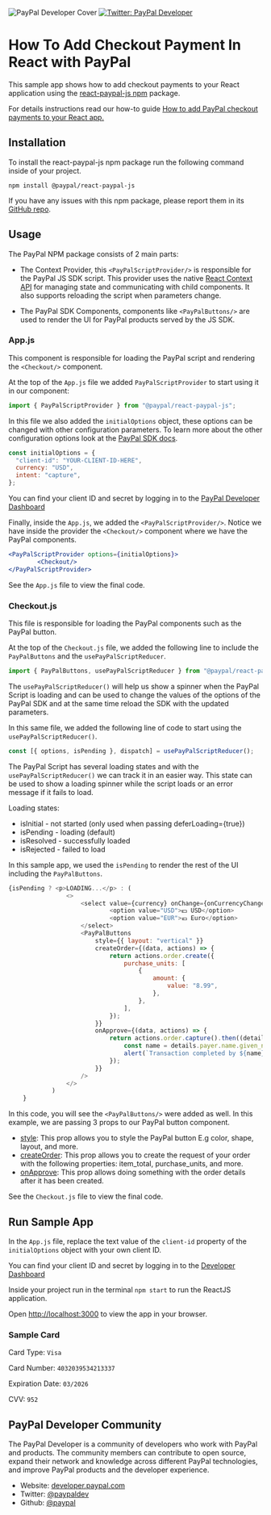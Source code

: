 ![PayPal Developer Cover](https://github.com/paypaldev/.github/blob/main/pp-cover.png)
  <a href="https://twitter.com/paypaldev" target="_blank">
    <img alt="Twitter: PayPal Developer" src="https://img.shields.io/twitter/follow/paypaldev?style=social" />
  </a>
# How To Add Checkout Payment In React with PayPal

This sample app shows how to add checkout payments to your React application using the [react-paypal-js npm](https://www.npmjs.com/package/@paypal/react-paypal-js) package.

For details instructions read our how-to guide [How to add PayPal checkout payments to your React app.](https://dev.to/paypaldeveloper/how-to-add-paypal-checkout-payments-to-your-react-app-53aa)

## Installation

To install the react-paypal-js npm package run the following command inside of your project.

`npm install @paypal/react-paypal-js`

If you have any issues with this npm package, please report them in its [GitHub repo](https://github.com/paypal/react-paypal-js/issues).

## Usage
The PayPal NPM package consists of 2 main parts:

- The Context Provider, this `<PayPalScriptProvider/>` is responsible for the PayPal JS SDK script. This provider uses the native [React Context API](https://reactjs.org/docs/context.html) for managing state and communicating with child components. It also supports reloading the script when parameters change.

- The PayPal SDK Components, components like `<PayPalButtons/>` are used to render the UI for PayPal products served by the JS SDK.

### App.js

This component is responsible for loading the PayPal script and rendering the `<Checkout/>` component.

At the top of the `App.js` file we added `PayPalScriptProvider` to start using it in our component:

```javascript
import { PayPalScriptProvider } from "@paypal/react-paypal-js";
```

In this file we also added the `initialOptions` object, these options can be changed with other configuration parameters. To learn more about the other configuration options look at the [PayPal SDK docs](https://developer.paypal.com/docs/business/javascript-sdk/javascript-sdk-configuration/).

```javascript
const initialOptions = {
  "client-id": "YOUR-CLIENT-ID-HERE",
  currency: "USD",
  intent: "capture",
};
```
You can find your client ID and secret by logging in to the [PayPal Developer Dashboard](https://www.paypal.com/signin?returnUri=https%3A%2F%2Fdeveloper.paypal.com%2Fdeveloper%2Fapplications&_ga=1.9387580.841672670.1664266268.)

Finally, inside the `App.js`, we added the `<PayPalScriptProvider/>`. Notice we have inside the provider the `<Checkout/>` component where we have the PayPal components.

```jsx
<PayPalScriptProvider options={initialOptions}>
        <Checkout/>
</PayPalScriptProvider>
```

See the `App.js` file to view the final code.

### Checkout.js

This file is responsible for loading the PayPal components such as the PayPal button. 

At the top of the `Checkout.js` file, we added the following line to include the `PayPalButtons` and the `usePayPalScriptReducer`.

```javascript
import { PayPalButtons, usePayPalScriptReducer } from "@paypal/react-paypal-js";
```

The `usePayPalScriptReducer()` will help us show a spinner when the PayPal Script is loading and can be used to change the values of the options of the PayPal SDK and at the same time reload the SDK with the updated parameters.

In this same file, we added the following line of code to start using the `usePayPalScriptReducer()`. 

```javascript
const [{ options, isPending }, dispatch] = usePayPalScriptReducer();
```

The PayPal Script has several loading states and with the `usePayPalScriptReducer()` we can track it in an easier way. This state can be used to show a loading spinner while the script loads or an error message if it fails to load.

Loading states:
- isInitial - not started (only used when passing deferLoading={true})
- isPending - loading (default)
- isResolved - successfully loaded
- isRejected - failed to load

In this sample app, we used the `isPending` to render the rest of the UI including the `PayPalButtons`.

```javascript
{isPending ? <p>LOADING...</p> : (
                <>
                    <select value={currency} onChange={onCurrencyChange}>
                            <option value="USD">💵 USD</option>
                            <option value="EUR">💶 Euro</option>
                    </select>
                    <PayPalButtons 
                        style={{ layout: "vertical" }}
                        createOrder={(data, actions) => {
                            return actions.order.create({
                                purchase_units: [
                                    {
                                        amount: {
                                            value: "8.99",
                                        },
                                    },
                                ],
                            });
                        }}
                        onApprove={(data, actions) => {
                            return actions.order.capture().then((details) => {
                                const name = details.payer.name.given_name;
                                alert(`Transaction completed by ${name}`);
                            });
                        }}
                    />
                </>
            )
    }
```

In this code, you will see the `<PayPalButtons/>` were added as well. In this example, we are passing 3 props to our PayPal button component.

- [style](https://developer.paypal.com/sdk/js/reference/#style): This prop allows you to style the PayPal button E.g color, shape, layout, and more.
- [createOrder](https://developer.paypal.com/docs/api/orders/v2/#orders-create-request-body): This prop allows you to create the request of your order with the following properties: item_total, purchase_units, and more.
- [onApprove](https://developer.paypal.com/docs/api/orders/v2/#orders_get): This prop allows doing something with the order details after it has been created.

See the `Checkout.js` file to view the final code.

## Run Sample App

In the `App.js` file, replace the text value of the `client-id` property of the `initialOptions` object with your own client ID.

You can find your client ID and secret by logging in to the [Developer Dashboard](https://www.paypal.com/signin?returnUri=https%3A%2F%2Fdeveloper.paypal.com%2Fdeveloper%2Fapplications&_ga=1.9387580.841672670.1664266268.)

Inside your project run in the terminal `npm start` to run the ReactJS application.

Open [http://localhost:3000](http://localhost:3000) to view the app in your browser.

### Sample Card
Card Type: `Visa`

Card Number: `4032039534213337`

Expiration Date: `03/2026`

CVV: `952`

## PayPal Developer Community

The PayPal Developer is a community of developers who work with PayPal  and products. The community members can contribute to open source, expand their network and knowledge across different PayPal technologies, and improve PayPal products and the developer experience.

* Website: [developer.paypal.com](https://developer.paypal.com)
* Twitter: [@paypaldev](https://twitter.com/paypaldev)
* Github:  [@paypal](https://github.com/paypal)



